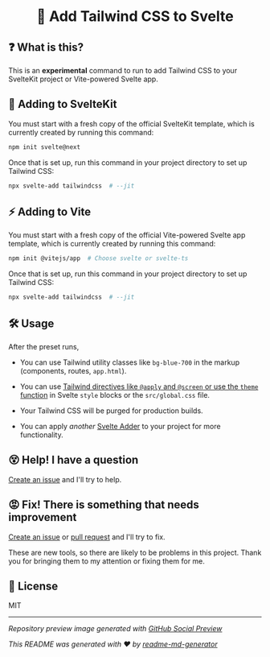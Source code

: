 <h1 align="center">💨 Add Tailwind CSS to Svelte</h1>

## ❓ What is this?
This is an **experimental** command to run to add Tailwind CSS to your SvelteKit project or Vite-powered Svelte app.

## 🧰 Adding to SvelteKit
You must start with a fresh copy of the official SvelteKit template, which is currently created by running this command:
```sh
npm init svelte@next
```

Once that is set up, run this command in your project directory to set up Tailwind CSS:
```sh
npx svelte-add tailwindcss  # --jit
```

## ⚡️ Adding to Vite
You must start with a fresh copy of the official Vite-powered Svelte app template, which is currently created by running this command:
```sh
npm init @vitejs/app  # Choose svelte or svelte-ts
```

Once that is set up, run this command in your project directory to set up Tailwind CSS:
```sh
npx svelte-add tailwindcss  # --jit
```

## 🛠 Usage
After the preset runs,
* You can use Tailwind utility classes like `bg-blue-700` in the markup (components, routes, `app.html`).

* You can use [Tailwind directives like `@apply` and `@screen` or use the `theme` function](https://tailwindcss.com/docs/functions-and-directives) in Svelte `style` blocks or the `src/global.css` file.

* Your Tailwind CSS will be purged for production builds.

* You can apply *another* [Svelte Adder](https://github.com/svelte-add/svelte-adders) to your project for more functionality.

## 😵 Help! I have a question
[Create an issue](https://github.com/svelte-add/tailwindcss/issues/new) and I'll try to help.

## 😡 Fix! There is something that needs improvement
[Create an issue](https://github.com/svelte-add/tailwindcss/issues/new) or [pull request](https://github.com/svelte-add/tailwindcss/pulls) and I'll try to fix.

These are new tools, so there are likely to be problems in this project. Thank you for bringing them to my attention or fixing them for me.

## 📄 License
MIT

---

*Repository preview image generated with [GitHub Social Preview](https://social-preview.pqt.dev/)*

_This README was generated with ❤️ by [readme-md-generator](https://github.com/kefranabg/readme-md-generator)_
